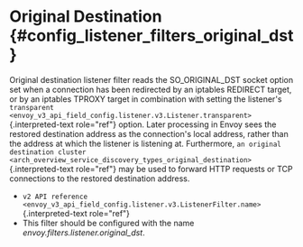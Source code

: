 Original Destination {#config_listener_filters_original_dst}
====================

Original destination listener filter reads the SO_ORIGINAL_DST socket
option set when a connection has been redirected by an iptables REDIRECT
target, or by an iptables TPROXY target in combination with setting the
listener\'s
`transparent <envoy_v3_api_field_config.listener.v3.Listener.transparent>`{.interpreted-text
role="ref"} option. Later processing in Envoy sees the restored
destination address as the connection\'s local address, rather than the
address at which the listener is listening at. Furthermore, `an original
destination cluster <arch_overview_service_discovery_types_original_destination>`{.interpreted-text
role="ref"} may be used to forward HTTP requests or TCP connections to
the restored destination address.

-   `v2 API reference <envoy_v3_api_field_config.listener.v3.ListenerFilter.name>`{.interpreted-text
    role="ref"}
-   This filter should be configured with the name
    *envoy.filters.listener.original_dst*.
